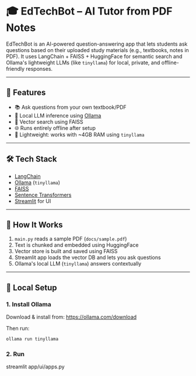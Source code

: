 # 🎓 EdTechBot – AI Tutor from PDF Notes

EdTechBot is an AI-powered question-answering app that lets students ask questions based on their uploaded study materials (e.g., textbooks, notes in PDF). It uses LangChain + FAISS + HuggingFace for semantic search and Ollama's lightweight LLMs (like `tinyllama`) for local, private, and offline-friendly responses.

---

## 🚀 Features

- 📚 Ask questions from your own textbook/PDF
- 💬 Local LLM inference using [Ollama](https://ollama.com/)
- 🧠 Vector search using FAISS
- 🌐 Runs entirely offline after setup
- 🎯 Lightweight: works with ~4GB RAM using `tinyllama`

---

## 🛠️ Tech Stack

- [LangChain](https://github.com/langchain-ai/langchain)
- [Ollama](https://ollama.com/) (`tinyllama`)
- [FAISS](https://github.com/facebookresearch/faiss)
- [Sentence Transformers](https://huggingface.co/sentence-transformers)
- [Streamlit](https://streamlit.io/) for UI

---

## 🧪 How It Works

1. `main.py` reads a sample PDF (`docs/sample.pdf`)
2. Text is chunked and embedded using HuggingFace
3. Vector store is built and saved using FAISS
4. Streamlit app loads the vector DB and lets you ask questions
5. Ollama's local LLM (`tinyllama`) answers contextually

---

## 🧰 Local Setup

### 1. Install Ollama

Download & install from: https://ollama.com/download

Then run:
```bash
ollama run tinyllama
```
### 2. Run
streamlit app/ui/apps.py
